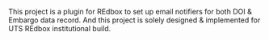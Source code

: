 This project is a plugin for REdbox to set up email notifiers for both DOI & Embargo data record. And this project is solely designed & implemented for UTS REdbox institutional build. 
